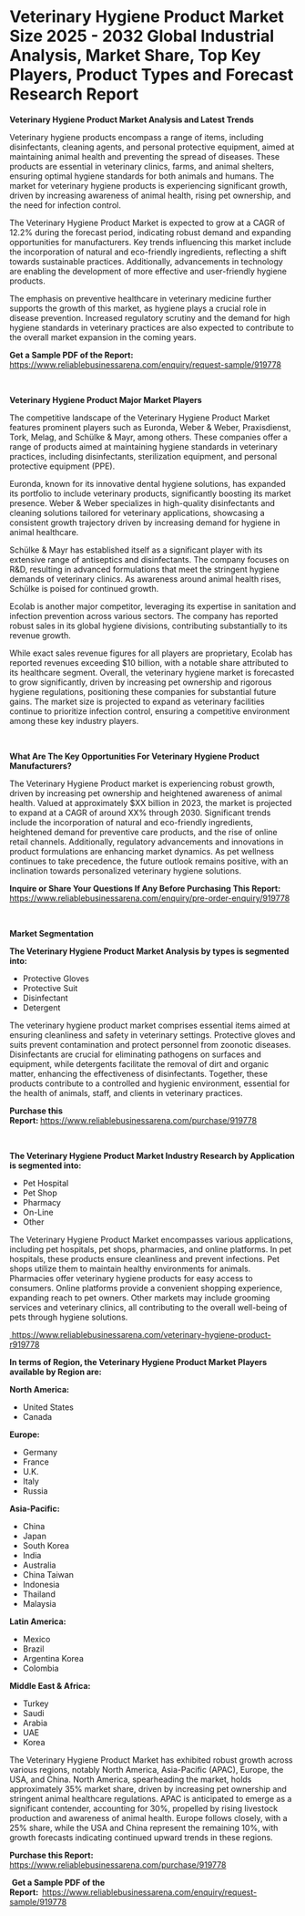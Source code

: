 <p><h1>Veterinary Hygiene Product Market Size 2025 - 2032 Global Industrial Analysis, Market Share, Top Key Players, Product Types and Forecast Research Report</h1></p><p><strong>Veterinary Hygiene Product Market Analysis and Latest Trends</strong></p>
<p><p>Veterinary hygiene products encompass a range of items, including disinfectants, cleaning agents, and personal protective equipment, aimed at maintaining animal health and preventing the spread of diseases. These products are essential in veterinary clinics, farms, and animal shelters, ensuring optimal hygiene standards for both animals and humans. The market for veterinary hygiene products is experiencing significant growth, driven by increasing awareness of animal health, rising pet ownership, and the need for infection control.</p><p>The Veterinary Hygiene Product Market is expected to grow at a CAGR of 12.2% during the forecast period, indicating robust demand and expanding opportunities for manufacturers. Key trends influencing this market include the incorporation of natural and eco-friendly ingredients, reflecting a shift towards sustainable practices. Additionally, advancements in technology are enabling the development of more effective and user-friendly hygiene products. </p><p>The emphasis on preventive healthcare in veterinary medicine further supports the growth of this market, as hygiene plays a crucial role in disease prevention. Increased regulatory scrutiny and the demand for high hygiene standards in veterinary practices are also expected to contribute to the overall market expansion in the coming years.</p></p>
<p><strong>Get a Sample PDF of the Report:&nbsp;</strong> <a href="https://www.reliablebusinessarena.com/enquiry/request-sample/919778?utm_campaign=3573&utm_medium=2&utm_source=Github&utm_content=ia&utm_term=18042025&utm_id=veterinary-hygiene-product">https://www.reliablebusinessarena.com/enquiry/request-sample/919778</a></p>
<p>&nbsp;</p>
<p><strong>Veterinary Hygiene Product Major Market Players</strong></p>
<p><p>The competitive landscape of the Veterinary Hygiene Product Market features prominent players such as Euronda, Weber & Weber, Praxisdienst, Tork, Melag, and Schülke & Mayr, among others. These companies offer a range of products aimed at maintaining hygiene standards in veterinary practices, including disinfectants, sterilization equipment, and personal protective equipment (PPE).</p><p>Euronda, known for its innovative dental hygiene solutions, has expanded its portfolio to include veterinary products, significantly boosting its market presence. Weber & Weber specializes in high-quality disinfectants and cleaning solutions tailored for veterinary applications, showcasing a consistent growth trajectory driven by increasing demand for hygiene in animal healthcare.</p><p>Schülke & Mayr has established itself as a significant player with its extensive range of antiseptics and disinfectants. The company focuses on R&D, resulting in advanced formulations that meet the stringent hygiene demands of veterinary clinics. As awareness around animal health rises, Schülke is poised for continued growth.</p><p>Ecolab is another major competitor, leveraging its expertise in sanitation and infection prevention across various sectors. The company has reported robust sales in its global hygiene divisions, contributing substantially to its revenue growth.</p><p>While exact sales revenue figures for all players are proprietary, Ecolab has reported revenues exceeding $10 billion, with a notable share attributed to its healthcare segment. Overall, the veterinary hygiene market is forecasted to grow significantly, driven by increasing pet ownership and rigorous hygiene regulations, positioning these companies for substantial future gains. The market size is projected to expand as veterinary facilities continue to prioritize infection control, ensuring a competitive environment among these key industry players.</p></p>
<p>&nbsp;</p>
<p><strong>What Are The Key Opportunities For Veterinary Hygiene Product Manufacturers?</strong></p>
<p><p>The Veterinary Hygiene Product market is experiencing robust growth, driven by increasing pet ownership and heightened awareness of animal health. Valued at approximately $XX billion in 2023, the market is projected to expand at a CAGR of around XX% through 2030. Significant trends include the incorporation of natural and eco-friendly ingredients, heightened demand for preventive care products, and the rise of online retail channels. Additionally, regulatory advancements and innovations in product formulations are enhancing market dynamics. As pet wellness continues to take precedence, the future outlook remains positive, with an inclination towards personalized veterinary hygiene solutions.</p></p>
<p><strong>Inquire or Share Your Questions If Any Before Purchasing This Report:</strong> <a href="https://www.reliablebusinessarena.com/enquiry/pre-order-enquiry/919778?utm_campaign=3573&utm_medium=2&utm_source=Github&utm_content=ia&utm_term=18042025&utm_id=veterinary-hygiene-product">https://www.reliablebusinessarena.com/enquiry/pre-order-enquiry/919778</a></p>
<p>&nbsp;</p>
<p><strong>Market Segmentation</strong></p>
<p><strong>The Veterinary Hygiene Product Market Analysis by types is segmented into:</strong></p>
<p><ul><li>Protective Gloves</li><li>Protective Suit</li><li>Disinfectant</li><li>Detergent</li></ul></p>
<p><p>The veterinary hygiene product market comprises essential items aimed at ensuring cleanliness and safety in veterinary settings. Protective gloves and suits prevent contamination and protect personnel from zoonotic diseases. Disinfectants are crucial for eliminating pathogens on surfaces and equipment, while detergents facilitate the removal of dirt and organic matter, enhancing the effectiveness of disinfectants. Together, these products contribute to a controlled and hygienic environment, essential for the health of animals, staff, and clients in veterinary practices.</p></p>
<p><strong>Purchase this Report:&nbsp;</strong><a href="https://www.reliablebusinessarena.com/purchase/919778?utm_campaign=3573&utm_medium=2&utm_source=Github&utm_content=ia&utm_term=18042025&utm_id=veterinary-hygiene-product">https://www.reliablebusinessarena.com/purchase/919778</a></p>
<p>&nbsp;</p>
<p><strong>The Veterinary Hygiene Product Market Industry Research by Application is segmented into:</strong></p>
<p><ul><li>Pet Hospital</li><li>Pet Shop</li><li>Pharmacy</li><li>On-Line</li><li>Other</li></ul></p>
<p><p>The Veterinary Hygiene Product Market encompasses various applications, including pet hospitals, pet shops, pharmacies, and online platforms. In pet hospitals, these products ensure cleanliness and prevent infections. Pet shops utilize them to maintain healthy environments for animals. Pharmacies offer veterinary hygiene products for easy access to consumers. Online platforms provide a convenient shopping experience, expanding reach to pet owners. Other markets may include grooming services and veterinary clinics, all contributing to the overall well-being of pets through hygiene solutions.</p></p>
<p><a href="https://www.reliablebusinessarena.com/veterinary-hygiene-product-r919778?utm_campaign=3573&utm_medium=2&utm_source=Github&utm_content=ia&utm_term=18042025&utm_id=veterinary-hygiene-product">&nbsp;https://www.reliablebusinessarena.com/veterinary-hygiene-product-r919778</a></p>
<p><strong>In terms of Region, the Veterinary Hygiene Product Market Players available by Region are:</strong></p>
<p>
    <p> <strong> North America: </strong>
        <ul>
            <li>United States</li>
            <li>Canada</li>
        </ul>
        </p> 
    <p> <strong> Europe: </strong>
        <ul>
            <li>Germany</li>
            <li>France</li>
            <li>U.K.</li>
            <li>Italy</li>
            <li>Russia</li>
        </ul>
        </p> 
    <p> <strong> Asia-Pacific: </strong>
        <ul>
            <li>China</li>
            <li>Japan</li>
            <li>South Korea</li>
            <li>India</li>
            <li>Australia</li>
            <li>China Taiwan</li>
            <li>Indonesia</li>
            <li>Thailand</li>
            <li>Malaysia</li>
        </ul>
        </p> 
    <p> <strong> Latin America: </strong>
        <ul>
            <li>Mexico</li>
            <li>Brazil</li>
            <li>Argentina Korea</li>
            <li>Colombia</li>
        </ul>
        </p> 
    <p> <strong> Middle East & Africa: </strong>
        <ul>
            <li>Turkey</li>
            <li>Saudi</li>
            <li>Arabia</li>
            <li>UAE</li>
            <li>Korea</li>
        </ul>
    </p>
    </p>
<p><p>The Veterinary Hygiene Product Market has exhibited robust growth across various regions, notably North America, Asia-Pacific (APAC), Europe, the USA, and China. North America, spearheading the market, holds approximately 35% market share, driven by increasing pet ownership and stringent animal healthcare regulations. APAC is anticipated to emerge as a significant contender, accounting for 30%, propelled by rising livestock production and awareness of animal health. Europe follows closely, with a 25% share, while the USA and China represent the remaining 10%, with growth forecasts indicating continued upward trends in these regions.</p></p>
<p><strong>Purchase this Report: </strong><a href="https://www.reliablebusinessarena.com/purchase/919778?utm_campaign=3573&utm_medium=2&utm_source=Github&utm_content=ia&utm_term=18042025&utm_id=veterinary-hygiene-product">https://www.reliablebusinessarena.com/purchase/919778</a></p>
<p>&nbsp;<strong>Get a Sample PDF of the Report:&nbsp;&nbsp;</strong><a href="https://www.reliablebusinessarena.com/enquiry/request-sample/919778?utm_campaign=3573&utm_medium=2&utm_source=Github&utm_content=ia&utm_term=18042025&utm_id=veterinary-hygiene-product">https://www.reliablebusinessarena.com/enquiry/request-sample/919778</a></p>
<p><strong></strong></p>
<p><p></p><p></p><p></p></p>